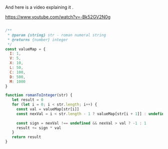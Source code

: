 And here is a video explaining it .

https://www.youtube.com/watch?v=-Bk52GV2N0g

```js

/**
 * @param {string} str - roman numeral string
 * @returns {number} integer
 */
const valueMap = {
  I: 1,
  V: 5,
  X: 10,
  L: 50,
  C: 100,
  D: 500,
  M: 1000
}

function romanToInteger(str) {
   let result = 0
   for (let i = 0; i < str.length; i++) {
     const val = valueMap[str[i]]
     const nexVal = i < str.length - 1 ? valueMap[str[i + 1]] : undefined
     
     const sign = nexVal !== undefined && nexVal > val ? -1 : 1
     result += sign * val
   }
   return result
}
```

